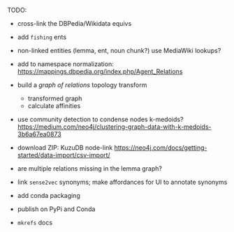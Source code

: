 TODO:

  * cross-link the DBPedia/Wikidata equivs

  * add `fishing` ents
  * non-linked entities (lemma, ent, noun chunk?) use MediaWiki lookups?

  * add to namespace normalization:
  https://mappings.dbpedia.org/index.php/Agent_Relations

  * build a _graph of relations_ topology transform
    * transformed graph
    * calculate affinities

  * use community detection to condense nodes
  k-medoids? https://medium.com/neo4j/clustering-graph-data-with-k-medoids-3b6a67ea0873

  * download ZIP: KuzuDB node-link
  https://neo4j.com/docs/getting-started/data-import/csv-import/

  * are multiple relations missing in the lemma graph?

  * link `sense2vec` synonyms; make affordances for UI to annotate synonyms

  * add conda packaging
  * publish on PyPi and Conda
  * `mkrefs` docs
